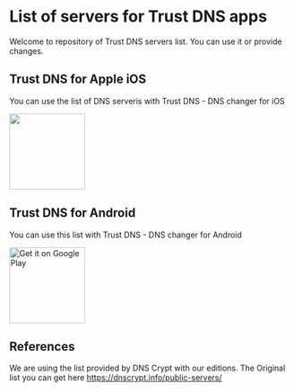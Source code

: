 # List of servers for Trust DNS apps

Welcome to repository of Trust DNS servers list. You can use it or provide changes.

## Trust DNS for Apple iOS
You can use the list of DNS serveris with Trust DNS - DNS changer for iOS

<a href='https://apps.apple.com/us/app/dns-changer-trust-dns/id1498090025?mt=8'><img src='https://linkmaker.itunes.apple.com/en-us/badge-lrg.svg?releaseDate=2020-02-25&kind=iossoftware&bubble=ios_apps' width=135px /></a>

## Trust DNS for Android

You can use this list with Trust DNS - DNS changer for Android

<a href='https://play.google.com/store/apps/details?id=com.surfshark.free.proxy.trust.dns&utm_source=githubtd&utm_campaign=githubtd'><img alt='Get it on Google Play' src='https://play.google.com/intl/en_us/badges/static/images/badges/en_badge_web_generic.png' width=135px /></a>

## References

We are using the list provided by DNS Crypt with our editions. The Original list you can get here https://dnscrypt.info/public-servers/

